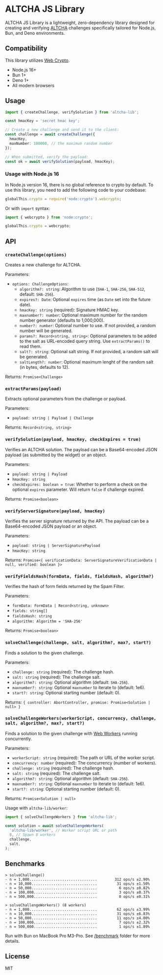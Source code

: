 # ALTCHA JS Library

ALTCHA JS Library is a lightweight, zero-dependency library designed for creating and verifying [ALTCHA](https://altcha.org) challenges specifically tailored for Node.js, Bun, and Deno environments.

## Compatibility

This library utilizes [Web Crypto](https://developer.mozilla.org/en-US/docs/Web/API/SubtleCrypto).

- Node.js 16+
- Bun 1+
- Deno 1+
- All modern browsers

## Usage

```ts
import { createChallenge, verifySolution } from 'altcha-lib';

const hmacKey = 'secret hmac key';

// Create a new challenge and send it to the client:
const challenge = await createChallenge({
  hmacKey,
  maxNumber: 100000, // the maximum random number
});

// When submitted, verify the payload:
const ok = await verifySolution(payload, hmacKey);
```

### Usage with Node.js 16

In Node.js version 16, there is no global reference to crypto by default. To use this library, you need to add the following code to your codebase:

```ts
globalThis.crypto = require('node:crypto').webcrypto;
```

Or with `import` syntax:

```ts
import { webcrypto } from 'node:crypto';

globalThis.crypto = webcrypto;
```

## API

### `createChallenge(options)`

Creates a new challenge for ALTCHA.

Parameters:

- `options: ChallengeOptions`:
  - `algorithm?: string`: Algorithm to use (`SHA-1`, `SHA-256`, `SHA-512`, default: `SHA-256`).
  - `expires?: Date`: Optional `expires` time (as `Date` set into the future date).
  - `hmacKey: string` (required): Signature HMAC key.
  - `maxnumber?: number`: Optional maximum number for the random number generator (defaults to 1,000,000).
  - `number?: number`: Optional number to use. If not provided, a random number will be generated.
  - `params?: Record<string, string>`: Optional parameters to be added to the salt as URL-encoded query string. Use `extractParams()` to read them.
  - `salt?: string`: Optional salt string. If not provided, a random salt will be generated.
  - `saltLength?: number`: Optional maximum lenght of the random salt (in bytes, defaults to 12).

Returns: `Promise<Challenge>`

### `extractParams(payload)`

Extracts optional parameters from the challenge or payload.

Parameters:

- `payload: string | Payload | Challenge`

Returns: `Record<string, string>`

### `verifySolution(payload, hmacKey, checkExpires = true)`

Verifies an ALTCHA solution. The payload can be a Base64-encoded JSON payload (as submitted by the widget) or an object.

Parameters:

- `payload: string | Payload`
- `hmacKey: string`
- `checkExpires: boolean = true`: Whether to perform a check on the optional `expires` parameter. Will return `false` if challenge expired.

Returns: `Promise<boolean>`

### `verifyServerSignature(payload, hmacKey)`

Verifies the server signature returned by the API. The payload can be a Base64-encoded JSON payload or an object.

Parameters:

- `payload: string | ServerSignaturePayload`
- `hmacKey: string`

Returns: `Promise<{ verificationData: ServerSignatureVerificationData | null, verified: boolean }>`

### `verifyFieldsHash(formData, fields, fieldsHash, algorithm?)`

Verifies the hash of form fields returned by the Spam Filter.

Parameters:

- `formData: FormData | Record<string, unknown>`
- `fields: string[]`
- `fieldsHash: string`
- `algorithm: Algorithm = 'SHA-256'`

Returns: `Promise<boolean>`

### `solveChallenge(challenge, salt, algorithm?, max?, start?)`

Finds a solution to the given challenge. 

Parameters:

- `challenge: string` (required): The challenge hash.
- `salt: string` (required): The challenge salt.
- `algorithm?: string`: Optional algorithm (default: `SHA-256`).
- `maxnumber?: string`: Optional `maxnumber` to iterate to (default: 1e6).
- `start?: string`: Optional starting number (default: 0).

Returns: `{ controller: AbortController, promise: Promise<Solution | null> }`

### `solveChallengeWorkers(workerScript, concurrency, challenge, salt, algorithm?, max?, start?)`

Finds a solution to the given challenge with [Web Workers](https://developer.mozilla.org/en-US/docs/Web/API/Worker/Worker) running concurrently. 

Parameters:

- `workerScript: string` (required): The path or URL of the worker script.
- `concurrency: number` (required): The concurrency (number of workers).
- `challenge: string` (required): The challenge hash.
- `salt: string` (required): The challenge salt.
- `algorithm?: string`: Optional algorithm (default: `SHA-256`).
- `maxnumber?: string`: Optional `maxnumber` to iterate to (default: 1e6).
- `start?: string`: Optional starting number (default: 0).

Returns: `Promise<Solution | null>`

Usage with `altcha-lib/worker`:

```ts
import { solveChallengeWorkers } from 'altcha-lib';

const solution = await solveChallengeWorkers(
  'altcha-lib/worker', // Worker script URL or path
  8, // Spawn 8 workers
  challenge,
  salt,
);
```

## Benchmarks

```
> solveChallenge()
- n = 1,000...............................        312 ops/s ±2.90%
- n = 10,000..............................         31 ops/s ±1.50%
- n = 50,000..............................          6 ops/s ±0.82%
- n = 100,000.............................          3 ops/s ±0.37%
- n = 500,000.............................          0 ops/s ±0.31%

> solveChallengeWorkers() (8 workers)
- n = 1,000...............................         62 ops/s ±3.99%
- n = 10,000..............................         31 ops/s ±6.83%
- n = 50,000..............................         11 ops/s ±4.00%
- n = 100,000.............................          7 ops/s ±2.32%
- n = 500,000.............................          1 ops/s ±1.89%
```

Run with Bun on MacBook Pro M3-Pro. See [/benchmark](/benchmark/) folder for more details.

## License

MIT
